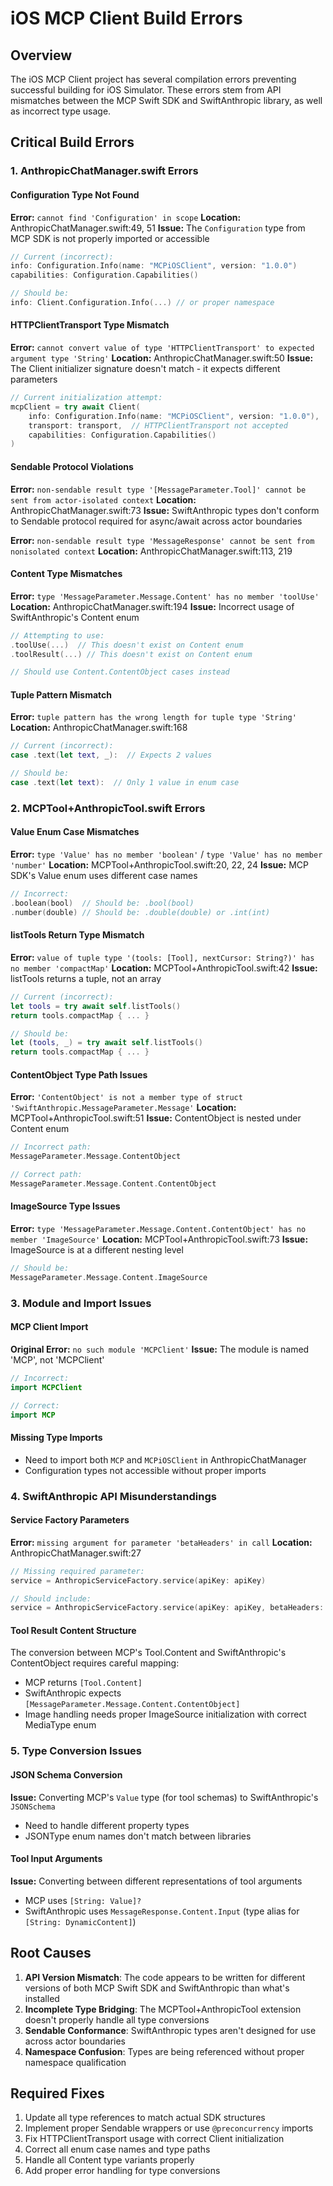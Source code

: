 # iOS MCP Client Build Errors

## Overview
The iOS MCP Client project has several compilation errors preventing successful building for iOS Simulator. These errors stem from API mismatches between the MCP Swift SDK and SwiftAnthropic library, as well as incorrect type usage.

## Critical Build Errors

### 1. AnthropicChatManager.swift Errors

#### Configuration Type Not Found
**Error:** `cannot find 'Configuration' in scope`
**Location:** AnthropicChatManager.swift:49, 51
**Issue:** The `Configuration` type from MCP SDK is not properly imported or accessible
```swift
// Current (incorrect):
info: Configuration.Info(name: "MCPiOSClient", version: "1.0.0")
capabilities: Configuration.Capabilities()

// Should be:
info: Client.Configuration.Info(...) // or proper namespace
```

#### HTTPClientTransport Type Mismatch
**Error:** `cannot convert value of type 'HTTPClientTransport' to expected argument type 'String'`
**Location:** AnthropicChatManager.swift:50
**Issue:** The Client initializer signature doesn't match - it expects different parameters
```swift
// Current initialization attempt:
mcpClient = try await Client(
    info: Configuration.Info(name: "MCPiOSClient", version: "1.0.0"),
    transport: transport,  // HTTPClientTransport not accepted
    capabilities: Configuration.Capabilities()
)
```

#### Sendable Protocol Violations
**Error:** `non-sendable result type '[MessageParameter.Tool]' cannot be sent from actor-isolated context`
**Location:** AnthropicChatManager.swift:73
**Issue:** SwiftAnthropic types don't conform to Sendable protocol required for async/await across actor boundaries

**Error:** `non-sendable result type 'MessageResponse' cannot be sent from nonisolated context`
**Location:** AnthropicChatManager.swift:113, 219

#### Content Type Mismatches
**Error:** `type 'MessageParameter.Message.Content' has no member 'toolUse'`
**Location:** AnthropicChatManager.swift:194
**Issue:** Incorrect usage of SwiftAnthropic's Content enum
```swift
// Attempting to use:
.toolUse(...)  // This doesn't exist on Content enum
.toolResult(...) // This doesn't exist on Content enum

// Should use Content.ContentObject cases instead
```

#### Tuple Pattern Mismatch
**Error:** `tuple pattern has the wrong length for tuple type 'String'`
**Location:** AnthropicChatManager.swift:168
```swift
// Current (incorrect):
case .text(let text, _):  // Expects 2 values

// Should be:
case .text(let text):  // Only 1 value in enum case
```

### 2. MCPTool+AnthropicTool.swift Errors

#### Value Enum Case Mismatches
**Error:** `type 'Value' has no member 'boolean'` / `type 'Value' has no member 'number'`
**Location:** MCPTool+AnthropicTool.swift:20, 22, 24
**Issue:** MCP SDK's Value enum uses different case names
```swift
// Incorrect:
.boolean(bool)  // Should be: .bool(bool)
.number(double) // Should be: .double(double) or .int(int)
```

#### listTools Return Type Mismatch
**Error:** `value of tuple type '(tools: [Tool], nextCursor: String?)' has no member 'compactMap'`
**Location:** MCPTool+AnthropicTool.swift:42
**Issue:** listTools returns a tuple, not an array
```swift
// Current (incorrect):
let tools = try await self.listTools()
return tools.compactMap { ... }

// Should be:
let (tools, _) = try await self.listTools()
return tools.compactMap { ... }
```

#### ContentObject Type Path Issues
**Error:** `'ContentObject' is not a member type of struct 'SwiftAnthropic.MessageParameter.Message'`
**Location:** MCPTool+AnthropicTool.swift:51
**Issue:** ContentObject is nested under Content enum
```swift
// Incorrect path:
MessageParameter.Message.ContentObject

// Correct path:
MessageParameter.Message.Content.ContentObject
```

#### ImageSource Type Issues
**Error:** `type 'MessageParameter.Message.Content.ContentObject' has no member 'ImageSource'`
**Location:** MCPTool+AnthropicTool.swift:73
**Issue:** ImageSource is at a different nesting level
```swift
// Should be:
MessageParameter.Message.Content.ImageSource
```

### 3. Module and Import Issues

#### MCP Client Import
**Original Error:** `no such module 'MCPClient'`
**Issue:** The module is named 'MCP', not 'MCPClient'
```swift
// Incorrect:
import MCPClient

// Correct:
import MCP
```

#### Missing Type Imports
- Need to import both `MCP` and `MCPiOSClient` in AnthropicChatManager
- Configuration types not accessible without proper imports

### 4. SwiftAnthropic API Misunderstandings

#### Service Factory Parameters
**Error:** `missing argument for parameter 'betaHeaders' in call`
**Location:** AnthropicChatManager.swift:27
```swift
// Missing required parameter:
service = AnthropicServiceFactory.service(apiKey: apiKey)

// Should include:
service = AnthropicServiceFactory.service(apiKey: apiKey, betaHeaders: nil)
```

#### Tool Result Content Structure
The conversion between MCP's Tool.Content and SwiftAnthropic's ContentObject requires careful mapping:
- MCP returns `[Tool.Content]`
- SwiftAnthropic expects `[MessageParameter.Message.Content.ContentObject]`
- Image handling needs proper ImageSource initialization with correct MediaType enum

### 5. Type Conversion Issues

#### JSON Schema Conversion
**Issue:** Converting MCP's `Value` type (for tool schemas) to SwiftAnthropic's `JSONSchema`
- Need to handle different property types
- JSONType enum names don't match between libraries

#### Tool Input Arguments
**Issue:** Converting between different representations of tool arguments
- MCP uses `[String: Value]?`
- SwiftAnthropic uses `MessageResponse.Content.Input` (type alias for `[String: DynamicContent]`)

## Root Causes

1. **API Version Mismatch**: The code appears to be written for different versions of both MCP Swift SDK and SwiftAnthropic than what's installed
2. **Incomplete Type Bridging**: The MCPTool+AnthropicTool extension doesn't properly handle all type conversions
3. **Sendable Conformance**: SwiftAnthropic types aren't designed for use across actor boundaries
4. **Namespace Confusion**: Types are being referenced without proper namespace qualification

## Required Fixes

1. Update all type references to match actual SDK structures
2. Implement proper Sendable wrappers or use `@preconcurrency` imports
3. Fix HTTPClientTransport usage with correct Client initialization
4. Correct all enum case names and type paths
5. Handle all Content type variants properly
6. Add proper error handling for type conversions